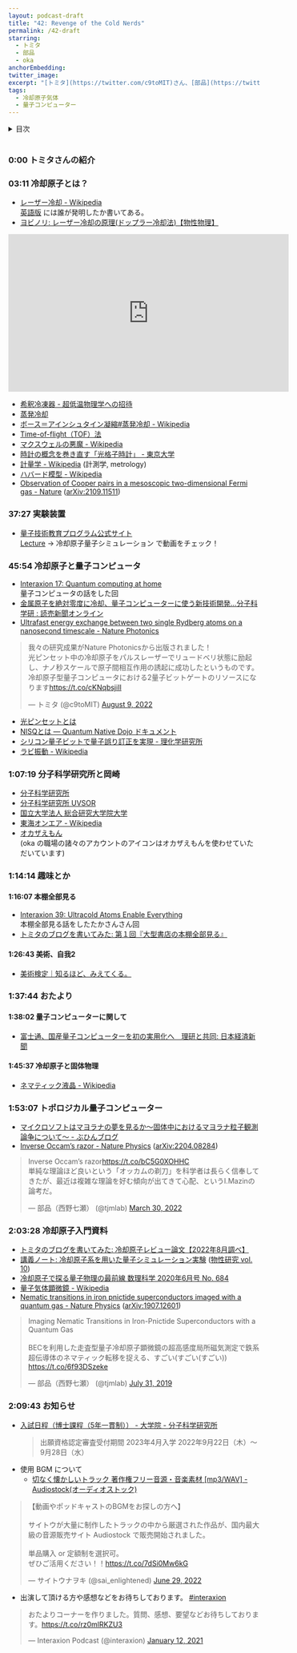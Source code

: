 ```yaml
---
layout: podcast-draft
title: "42: Revenge of the Cold Nerds"
permalink: /42-draft
starring:
  - トミタ
  - 部品
  - oka
anchorEmbedding: 
twitter_image: 
excerpt: "[トミタ](https://twitter.com/c9toMIT)さん、[部品](https://twitter.com/tjmlab)、[oka](https://twitter.com/nowohyeah)で冷却原子気体、冷却原子型型量子コンピューター、趣味の開拓という趣味、本棚全部見る、冷却原子と固体物理の研究手法などについて話しました。"
tags:
  - 冷却原子気体
  - 量子コンピューター
---
```


<details>
<!-- https://github.com/gettalong/kramdown/issues/155#issuecomment-339793629 -->
<summary markdown='span'>目次</summary>
<nav>
  * this unordered seed list will be replaced by toc as unordered list
  {:toc}
<!-- https://stackoverflow.com/a/38419441/11480802 -->
</nav>
</details>
<br>

### 0:00 トミタさんの紹介

### 03:11 冷却原子とは？

- [レーザー冷却 - Wikipedia](https://ja.wikipedia.org/wiki/%E3%83%AC%E3%83%BC%E3%82%B6%E3%83%BC%E5%86%B7%E5%8D%B4)  
  [英語版](https://en.wikipedia.org/wiki/Doppler_cooling) には誰が発明したか書いてある。
- [ヨビノリ: レーザー冷却の原理(ドップラー冷却法)【物性物理】](https://youtu.be/kBEwOVH4PBU)

<div style="text-align: center;">
<iframe width="560" height="315" src="https://www.youtube.com/embed/kBEwOVH4PBU" title="YouTube video player" frameborder="0" allow="accelerometer; autoplay; clipboard-write; encrypted-media; gyroscope; picture-in-picture" allowfullscreen></iframe>
</div>

- [希釈冷凍器 - 超低温物理学への招待](https://www.sci.osaka-cu.ac.jp/phys/ult/invitation/cryo/dr.html)
- [蒸発冷却](http://qo.phys.gakushuin.ac.jp/~torii/bec/tutorial/chapter2_3.html)
- [ボース＝アインシュタイン凝縮#蒸発冷却 - Wikipedia](https://ja.wikipedia.org/wiki/%E3%83%9C%E3%83%BC%E3%82%B9%EF%BC%9D%E3%82%A2%E3%82%A4%E3%83%B3%E3%82%B7%E3%83%A5%E3%82%BF%E3%82%A4%E3%83%B3%E5%87%9D%E7%B8%AE#%E8%92%B8%E7%99%BA%E5%86%B7%E5%8D%B4)
- [Time-of-flight（TOF）法](https://qo.phys.gakushuin.ac.jp/~torii/bec/tutorial/chapter2_4.html)
- [マクスウェルの悪魔 - Wikipedia](https://ja.wikipedia.org/wiki/%E3%83%9E%E3%82%AF%E3%82%B9%E3%82%A6%E3%82%A7%E3%83%AB%E3%81%AE%E6%82%AA%E9%AD%94)
- [時計の概念を巻き直す「光格子時計」 - 東京大学](https://www.u-tokyo.ac.jp/focus/ja/features/f_00063.html)
- [計量学 - Wikipedia](https://ja.wikipedia.org/wiki/%E8%A8%88%E9%87%8F%E5%AD%A6) (計測学, metrology)
- [ハバード模型 - Wikipedia](https://ja.wikipedia.org/wiki/%E3%83%8F%E3%83%90%E3%83%BC%E3%83%89%E6%A8%A1%E5%9E%8B)
- [Observation of Cooper pairs in a mesoscopic two-dimensional Fermi gas - Nature](https://www.nature.com/articles/s41586-022-04678-1) ([arXiv:2109.11511](https://arxiv.org/abs/2109.11511))

### 37:27 実験装置

- [量子技術教育プログラム公式サイト](https://www.sqei.c.u-tokyo.ac.jp/qed/)  
  [Lecture](https://www.sqei.c.u-tokyo.ac.jp/qed/lecture/) → 冷却原子量子シミュレーション で動画をチェック！

### 45:54 冷却原子と量子コンピュータ

- [Interaxion 17: Quantum computing at home](https://interaxion-podcast.github.io/17)  
  量子コンピュータの話をした回
- [金属原子を絶対零度に冷却、量子コンピューターに使う新技術開発…分子科学研 : 読売新聞オンライン](https://www.yomiuri.co.jp/science/20220809-OYT1T50027/)
- [Ultrafast energy exchange between two single Rydberg atoms on a nanosecond timescale - Nature Photonics](https://www.nature.com/articles/s41566-022-01047-2)

<blockquote class="twitter-tweet tw-align-center"><p lang="ja" dir="ltr">我々の研究成果がNature Photonicsから出版されました！<br>光ピンセット中の冷却原子をパルスレーザーでリュードベリ状態に励起し、ナノ秒スケールで原子間相互作用の誘起に成功したというものです。冷却原子型量子コンピュータにおける2量子ビットゲートのリソースになります<a href="https://t.co/cKNqbsjiIl">https://t.co/cKNqbsjiIl</a></p>&mdash; トミタ (@c9toMIT) <a href="https://twitter.com/c9toMIT/status/1556800981140389889?ref_src=twsrc%5Etfw">August 9, 2022</a>
</blockquote> <script async src="https://platform.twitter.com/widgets.js" charset="utf-8"></script>

- [光ピンセットとは](https://www.thorlabs.co.jp/newgrouppage9.cfm?objectgroup_id=10774)
- [NISQとは — Quantum Native Dojo ドキュメント](https://dojo.qulacs.org/ja/latest/notebooks/2.1_NISQ_and_long_term.html)
- [シリコン量子ビットで量子誤り訂正を実現 - 理化学研究所](https://www.riken.jp/press/2022/20220825_1/index.html)
- [ラビ振動 - Wikipedia](https://ja.wikipedia.org/wiki/%E3%83%A9%E3%83%93%E6%8C%AF%E5%8B%95)

### 1:07:19 分子科学研究所と岡崎

- [分子科学研究所](https://www.ims.ac.jp/)
- [分子科学研究所 UVSOR](https://www.uvsor.ims.ac.jp/)
- [国立大学法人 総合研究大学院大学](https://www.soken.ac.jp/)
- [東海オンエア - Wikipedia](https://ja.wikipedia.org/wiki/%E6%9D%B1%E6%B5%B7%E3%82%AA%E3%83%B3%E3%82%A8%E3%82%A2)
- [オカザえもん](https://okazaemon.co/)  
  (oka の職場の諸々のアカウントのアイコンはオカザえもんを使わせていただいています)

### 1:14:14 趣味とか

#### 1:16:07 本棚全部見る

- [Interaxion 39: Ultracold Atoms Enable Everything](https://interaxion-podcast.github.io/39)  
  本棚全部見る話をしたたかさんさん回
- [トミタのブログを書いてみた: 第１回『大型書店の本棚全部見る』](http://tomitanoblogwokaitemita.blogspot.com/2018/08/blog-post_17.html)

#### 1:26:43 美術、自我2

- [美術検定｜知るほど、みえてくる。](https://www.bijutsukentei.com/)

### 1:37:44 おたより

#### 1:38:02 量子コンピューターに関して

- [富士通、国産量子コンピューターを初の実用化へ　理研と共同: 日本経済新聞](https://www.nikkei.com/article/DGXZQOUC122B90S2A810C2000000/)

#### 1:45:37 冷却原子と固体物理

- [ネマティック液晶 - Wikipedia](https://ja.wikipedia.org/wiki/%E3%83%8D%E3%83%9E%E3%83%86%E3%82%A3%E3%83%83%E3%82%AF%E6%B6%B2%E6%99%B6)

### 1:53:07 トポロジカル量子コンピューター

- [マイクロソフトはマヨラナの夢を見るか～固体中におけるマヨラナ粒子観測論争について～ - ぶひんブログ](https://buhin-blog.blogspot.com/2022/08/blog-post.html)
- [Inverse Occam’s razor - Nature Physics](https://www.nature.com/articles/s41567-022-01575-2) ([arXiv:2204.08284](https://arxiv.org/abs/2204.08284))

<blockquote class="twitter-tweet tw-align-center"><p lang="ja" dir="ltr">Inverse Occam’s razor<a href="https://t.co/bC5G0XOHHC">https://t.co/bC5G0XOHHC</a><br>単純な理論ほど良いという「オッカムの剃刀」を科学者は長らく信奉してきたが、最近は複雑な理論を好む傾向が出てきて心配、というI.Mazinの論考だ。</p>&mdash; 部品（西野七瀬） (@tjmlab) <a href="https://twitter.com/tjmlab/status/1508962788672081921?ref_src=twsrc%5Etfw">March 30, 2022</a>
</blockquote> <script async src="https://platform.twitter.com/widgets.js" charset="utf-8"></script>

### 2:03:28 冷却原子入門資料

- [トミタのブログを書いてみた: 冷却原子レビュー論文【2022年8月調べ】](http://tomitanoblogwokaitemita.blogspot.com/2022/08/20228.html)
- [講義ノート: 冷却原子系を用いた量子シミュレーション実験](https://repository.kulib.kyoto-u.ac.jp/dspace/handle/2433/269382) ([物性研究 vol. 10](http://mercury.yukawa.kyoto-u.ac.jp/~bussei.kenkyu/archives/category/2022/vol10-1))
- [冷却原子で探る量子物理の最前線 数理科学 2020年6月号 No. 684](https://amzn.to/3Ly757a)
- [量子気体顕微鏡 - Wikipedia](https://ja.wikipedia.org/wiki/%E9%87%8F%E5%AD%90%E6%B0%97%E4%BD%93%E9%A1%95%E5%BE%AE%E9%8F%A1)
- [Nematic transitions in iron pnictide superconductors imaged with a quantum gas - Nature Physics](https://www.nature.com/articles/s41567-020-0826-8) ([arXiv:1907.12601](https://aps.arxiv.org/abs/1907.12601))

<blockquote class="twitter-tweet tw-align-center"><p lang="ja" dir="ltr">Imaging Nematic Transitions in Iron-Pnictide Superconductors with a Quantum Gas<br><br>BECを利用した走査型量子冷却原子顕微鏡の超高感度局所磁気測定で鉄系超伝導体のネマティック転移を捉える、すごい(すごい(すごい))<br> <a href="https://t.co/6f93DSzeke">https://t.co/6f93DSzeke</a></p>&mdash; 部品（西野七瀬） (@tjmlab) <a href="https://twitter.com/tjmlab/status/1156388807039582208?ref_src=twsrc%5Etfw">July 31, 2019</a>
</blockquote> <script async src="https://platform.twitter.com/widgets.js" charset="utf-8"></script>

### 2:09:43 お知らせ

- [⼊試⽇程（博士課程（5年一貫制）） - 大学院 - 分子科学研究所](https://www.ims.ac.jp/education/5y.html)  
  >出願資格認定審査受付期間
  >2023年4月入学
  >2022年9月22日（木）～9月28日（水）
- 使用 BGM について
  - [切なく懐かしいトラック 著作権フリー音源・音楽素材 [mp3/WAV] - Audiostock(オーディオストック)](https://audiostock.jp/audio/1267554)

<blockquote class="twitter-tweet tw-align-center"><p lang="ja" dir="ltr">【動画やポッドキャストのBGMをお探しの方へ】<br><br>サイトウが大量に制作したトラックの中から厳選された作品が、国内最大級の音源販売サイト Audiostock で販売開始されました。<br><br>単品購入 or 定額制を選択可。<br>ぜひご活用ください！！<a href="https://t.co/7dSi0Mw6kG">https://t.co/7dSi0Mw6kG</a></p>&mdash; サイトウナヲキ (@sai_enlightened) <a href="https://twitter.com/sai_enlightened/status/1542127615959392256?ref_src=twsrc%5Etfw">June 29, 2022</a>
</blockquote> <script async src="https://platform.twitter.com/widgets.js" charset="utf-8"></script>

- 出演して頂ける方や感想などをお待ちしております。 [#interaxion](https://twitter.com/hashtag/interaxion)

<blockquote class="twitter-tweet tw-align-center"><p lang="ja" dir="ltr">おたよりコーナーを作りました。質問、感想、要望などお待ちしております。<a href="https://t.co/rz0mlRKZU3">https://t.co/rz0mlRKZU3</a></p>— Interaxion Podcast (@interaxion) <a href="https://twitter.com/interaxion/status/1348936492488421378?ref_src=twsrc%5Etfw">January 12, 2021</a>
</blockquote> <script async src="https://platform.twitter.com/widgets.js" charset="utf-8"></script>
